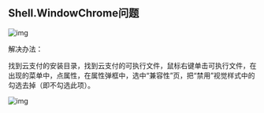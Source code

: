 ## Shell.WindowChrome问题



![img](http://file.tapd.oa.com//tfl/captures/2019-09/tapd_10149661_base64_1568256713_76.png)

解决办法：

找到云支付的安装目录，找到云支付的可执行文件，鼠标右键单击可执行文件，在出现的菜单中，点属性，在属性弹框中，选中“兼容性”页，把“禁用”视觉样式中的勾选去掉（即不勾选此项）。

![img](http://file.tapd.oa.com//tfl/captures/2019-09/tapd_10149661_base64_1568256846_1.png)